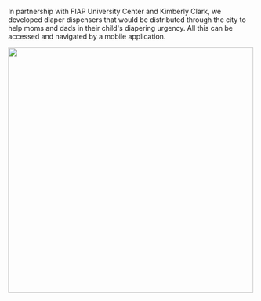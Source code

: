 In partnership with FIAP University Center and Kimberly Clark, we developed diaper dispensers that would be distributed through the city to help moms and dads in their child's diapering urgency. All this can be accessed and navigated by a mobile application.

<img src="https://i.imgur.com/tzjX7lI.jpg" width="500">
